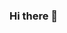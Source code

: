 ### Hi there 👋

<!--
**AdamIwinski/AdamIwinski** is a ✨ _special_ ✨ repository because its `README.md` (this file) appears on your GitHub profile.

Here are some ideas to get you started:

- 🔭 I’m currently working on ...
- 🌱 I’m currently learning ...
- 👯 I’m looking to collaborate on ...
- 🤔 I’m looking for help with ...
- 💬 Ask me about ...
- 📫 How to reach me: ...
- 😄 Pronouns: ...
- ⚡ Fun fact: ...

[(https://github-readme-stats.vercel.app/api?username=AdamIwinski)](https://github.com/anuraghazra/github-readme-stats)]
